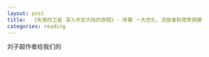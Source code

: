 ```yaml
---
layout: post
title:  《失落的卫星 深入中亚大陆的旅程》- 序幕 －大巴扎、流放者和塔季扬娜
categories: reading
---
```


刘子超作者给我们的

<!--stackedit_data:
eyJoaXN0b3J5IjpbLTE4ODE5ODgwMDRdfQ==
-->
